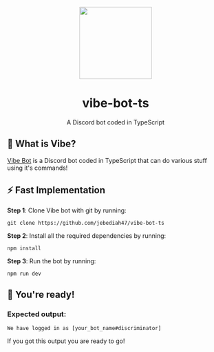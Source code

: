 <p align="center"><a href="https://github.com/jebediah47/vibe-bot-ts"><img src="https://i.imgur.com/MQQr1et.png" height="168"></a></p>

<h1 align="center">vibe-bot-ts</h1>

<p align="center">A Discord bot coded in TypeScript</p>

## 💭 What is Vibe?
[Vibe Bot](https://github.com/jebediah47/vibe-bot-ts) is a Discord bot coded in TypeScript that can do various stuff using it's commands!

## ⚡️ Fast Implementation
**Step 1**: Clone Vibe bot with git by running:
```
git clone https://github.com/jebediah47/vibe-bot-ts
```

**Step 2**: Install all the required dependencies by running:
```
npm install
```

**Step 3**: Run the bot by running:
```
npm run dev
```

## 🎉 You're ready!

### Expected output:
```
We have logged in as [your_bot_name#discriminator]
```
If you got this output you are ready to go!
